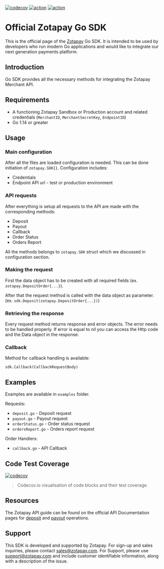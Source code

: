 [![codecov](https://codecov.io/gh/zotapay/go-sdk/branch/master/graph/badge.svg?token=WKOX8Lm3My)](https://codecov.io/gh/zotapay/go-sdk)
[![action](https://github.com/zotapay/go-sdk/workflows/Go%20Matrix%20Test/badge.svg?branch=master)](https://github.com/zotapay/go-sdk/actions)
[![action](https://github.com/zotapay/go-sdk/workflows/Golang%20Quality%20Pipeline/badge.svg?branch=master)](https://github.com/zotapay/go-sdk/actions)


# Official Zotapay Go SDK

This is the official page of the [Zotapay](https://www.zotapay.com) Go SDK. It is intended to be used by developers who run modern Go applications and would like to integrate our next generation payments platform.

## Introduction
Go SDK provides all the necessary methods for integrating the Zotapay Merchant API.

## Requirements
- A functioning Zotapay Sandbox or Production account and related credentials (`MerchantID`, `MerchantSecretKey`, `EndpointID`)
- Go 1.14 or greater

## Usage

### Main configuration
After all the files are loaded configuration is needed. This can be done initiation of `zotapay.SDK{}`. Configuration includes:
- Credentials
- Endpoint API url - test or production environment

### API requests
After everything is setup all requests to the API are made with the corresponding methods:
* Deposit
* Payout
* Callback
* Order Status
* Orders Report

All the methods belongs to `zotapay.SDK` struct which we discussed in configuration section.

### Making the request
First the data object has to be created with all required fields (ex. `zotapay.DepositOrder{...}`).

After that the request method is called with the data object as parameter. (ex. `sdk.Deposit(zotapay.DepositOrder{...})`)

### Retrieving the response
Every request method returns response and error objects. The error needs to be handled properly. If error is equal to _nil_ you can access the Http code and the Data object in the response.

### Callback
Method for callback handling is available:
```golang
sdk.Callback(CallbackRequestBody)
```

## Examples
Examples are available in `examples` folder.

Requests:
- `deposit.go` - Deposit request
- `payout.go` - Payout request
- `orderStatus.go` - Order status request
- `ordersReport.go` - Orders report request

Order Handlers:
- `callback.go` - API Callback

## Code Test Coverage

[![codecov](https://codecov.io/gh/zotapay/go-sdk/graphs/tree.svg?width=650&height=150&src=pr&token=WKOX8Lm3My)](https://codecov.io/gh/zotapay/go-sdk/)
> Codecov.io visualisation of code blocks and their test coverage.

## Resources
The Zotapay API guide can be found on the official API Documentation pages for [deposit](https://doc.zotapay.com/deposit/1.0/) and [payout](https://doc.zotapay.com/payout/1.0/) operations.

## Support
This SDK is developed and supported by Zotapay. For sign-up and sales inquiries, please contact sales@zotapay.com. For Support, please use support@zotapay.com and include customer identifiable information, along with a description of the issue.
